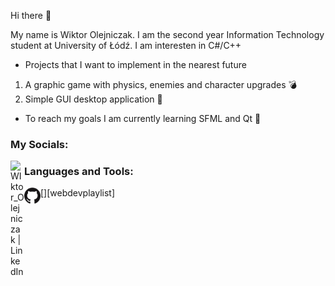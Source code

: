  Hi there 👋 
 
 My name is Wiktor Olejniczak. I am the second year Information Technology student at University of Łódź.
 I am interesten in C#/C++
 
 - Projects that I want to implement in the nearest future 
 1. A graphic game with physics, enemies and character upgrades :bomb:
 2. Simple GUI desktop application :ghost:
 
 - To reach my goals I am currently learning SFML and Qt :hammer:
### My Socials:
<img align="left" alt="WIktor_Olejniczak | LinkedIn" width="22px" src="https://cdn.jsdelivr.net/npm/simple-icons@v3/icons/linkedin.svg" />

### Languages and Tools:
[<img align="left" alt="GitHub" width="26px" src="https://raw.githubusercontent.com/github/explore/78df643247d429f6cc873026c0622819ad797942/topics/github/github.png" />][webdevplaylist]
